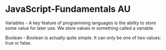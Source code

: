 # JavaScript-Fundamentals AU

Variables -
A key feature of programming languages is the ability to store some value for later use. We store values in something called a variable.

Boolean -
Boolean is actually quite simple. It can only be one of two values: true or false.
